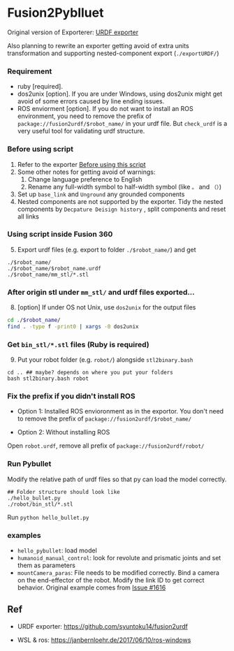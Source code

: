 # Fusion2Pyblluet

Original version of Exporterer: [URDF exporter](https://github.com/syuntoku14/fusion2urdf)

Also planning to rewrite an exporter getting avoid of extra units transformation and supporting nested-component export (`./exportURDF/`)

### Requirement
* ruby [required].
* dos2unix [option]. If you are under Windows, using dos2unix might get avoid of some errors caused by line ending issues.
* ROS enviorment [option]. If you do not want to install an ROS environment, you need to remove the prefix of `package://fusion2urdf/$robot_name/` in your urdf file. But `check_urdf` is a very useful tool for validating urdf structure.

### Before using script

1. Refer to the exporter [Before using this script]( https://github.com/syuntoku14/fusion2urdf#before-using-this-script )
2. Some other notes for getting avoid of warnings: 
   1. Change language preference to English
   2. Rename any full-width symbol to half-width symbol (like `。` and `（）`)
3. Set up `base_link` and `Unground` any grounded components
4. Nested components are not supported by the exporter. Tidy the nested components by `Decpature Deisign history` , split components and reset all links

### Using script inside Fusion 360
5. Export urdf files (e.g. export to folder `./$robot_name/`) and get

```
./$robot_name/
./$robot_name/$robot_name.urdf
./$robot_name/mm_stl/*.stl
```

### After origin stl under `mm_stl/` and urdf files exported...
8. [option] If under OS not Unix, use `dos2unix` for the output files

```bash
cd ./$robot_name/
find . -type f -print0 | xargs -0 dos2unix
```


### Get `bin_stl/*.stl` files (Ruby is required)

9. Put your robot folder (e.g. `robot/`) alongside `stl2binary.bash`

```
cd .. ## maybe? depends on where you put your folders
bash stl2binary.bash robot
```

### Fix the prefix if you didn't install ROS

* Option 1: Installed ROS envioronment as in the exportor. You don't need to remove the prefix of `package://fusion2urdf/$robot_name/`

* Option 2: Without installing ROS

Open `robot.urdf`, remove all prefix of `package://fusion2urdf/robot/`


### Run Pybullet

Modify the relative path of urdf files so that py can load the model correctly.

```
## Folder structure should look like
./hello_bullet.py
./robot/bin_stl/*.stl
```

Run `python hello_bullet.py`

### examples
* `hello_pybullet`: load model
* `humanoid_manual_control`: look for revolute and prismatic joints and set them as parameters
* `mountCamera_paras`: File needs to be modified correctly.
Bind a camera on the end-effector of the robot. Modify the link ID to get correct behavior. Original example comes from [Issue #1616](https://github.com/bulletphysics/bullet3/issues/1616)

## Ref

* URDF exporter: https://github.com/syuntoku14/fusion2urdf

* WSL & ros: https://janbernloehr.de/2017/06/10/ros-windows
